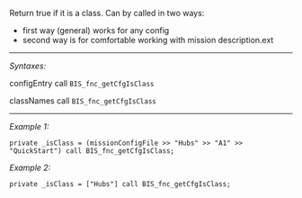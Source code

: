 Return true if it is a class. Can by called in two ways:
* first way (general) works for any config
* second way is for comfortable working with mission description.ext


---
*Syntaxes:*

configEntry call `BIS_fnc_getCfgIsClass`

classNames call `BIS_fnc_getCfgIsClass`

---
*Example 1:*

```sqf
private _isClass = (missionConfigFile >> "Hubs" >> "A1" >> "QuickStart") call BIS_fnc_getCfgIsClass;
```

*Example 2:*

```sqf
private _isClass = ["Hubs"] call BIS_fnc_getCfgIsClass;
```